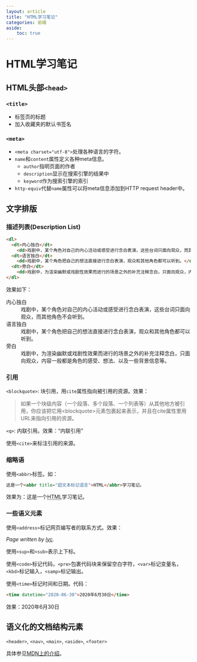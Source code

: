 ```yaml
---
layout: article
title: "HTML学习笔记"
categories: 前端
aside:
    toc: true
---
```


# HTML学习笔记

## HTML头部`<head>`

### `<title>`

- 标签页的标题
- 加入收藏夹的默认书签名

### `<meta>`

- `<meta charset="utf-8">`处理各种语言的字符。
- `name`和`content`属性定义各种meta信息。
  - `author`指明页面的作者
  - `description`显示在搜索引擎的结果中
  - `keyword`作为搜索引擎的索引
- `http-equiv`代替`name`属性可以将meta信息添加到HTTP request header中。

## 文字排版

### 描述列表(Description List)

```html
<dl>
  <dt>内心独白</dt>
    <dd>戏剧中，某个角色对自己的内心活动或感受进行念白表演，这些台词只面向观众，而其他角色不会听到。</dd>
  <dt>语言独白</dt>
    <dd>戏剧中，某个角色把自己的想法直接进行念白表演，观众和其他角色都可以听到。</dd>
  <dt>旁白</dt>
    <dd>戏剧中，为渲染幽默或戏剧性效果而进行的场景之外的补充注释念白，只面向观众，内容一般都是角色的感受、想法、以及一些背景信息等。</dd>
</dl>
```

效果如下：

<dl>
  <dt>内心独白</dt>
    <dd>戏剧中，某个角色对自己的内心活动或感受进行念白表演，这些台词只面向观众，而其他角色不会听到。</dd>
  <dt>语言独白</dt>
    <dd>戏剧中，某个角色把自己的想法直接进行念白表演，观众和其他角色都可以听到。</dd>
  <dt>旁白</dt>
    <dd>戏剧中，为渲染幽默或戏剧性效果而进行的场景之外的补充注释念白，只面向观众，内容一般都是角色的感受、想法、以及一些背景信息等。</dd>
</dl>

### 引用

`<blockquote>`: 块引用，用`cite`属性指向被引用的资源。效果：
<blockquote cite="https://developer.mozilla.org/zh-CN/docs/Learn/HTML/Introduction_to_HTML/Advanced_text_formatting#%E5%B1%95%E7%A4%BA%E8%AE%A1%E7%AE%97%E6%9C%BA%E4%BB%A3%E7%A0%81">
如果一个块级内容（一个段落、多个段落、一个列表等）从其他地方被引用，你应该把它用&lt;blockquote&gt;元素包裹起来表示，并且在cite属性里用URL来指向引用的资源。
</blockquote>

`<q>`: 内联引用。效果：<q>内联引用</q>

使用`<cite>`来标注引用的来源。

### 缩略语

使用`<abbr>`标签。如：
```html
这是一个<abbr title="超文本标记语言">HTML</abbr>学习笔记。
```
效果为：这是一个<abbr title="超文本标记语言">HTML</abbr>学习笔记。

### 一些语义元素

使用`<address>`标记网页编写者的联系方式。效果：
<address>
  <p>Page written by <a href="https://yc0037.github.io/">lyc</a>.</p>
</address>

使用`<sup>`和`<sub>`表示上下标。

使用`<code>`标记代码，`<pre>`包裹代码块来保留空白字符，`<var>`标记变量名，`<kbd>`标记输入，`<samp>`标记输出。

使用`<time>`标记时间和日期。代码：
```html
<time datetime="2020-06-30">2020年6月30日</time>
```

效果：<time datetime="2020-06-30">2020年6月30日</time>

## 语义化的文档结构元素

`<header>`, `<nav>`, `<main>`, `<aside>`, `<footer>`

具体参见<a href="https://developer.mozilla.org/zh-CN/docs/learn/HTML/Introduction_to_HTML/%E6%96%87%E4%BB%B6%E5%92%8C%E7%BD%91%E7%AB%99%E7%BB%93%E6%9E%84">MDN上的介绍</a>。